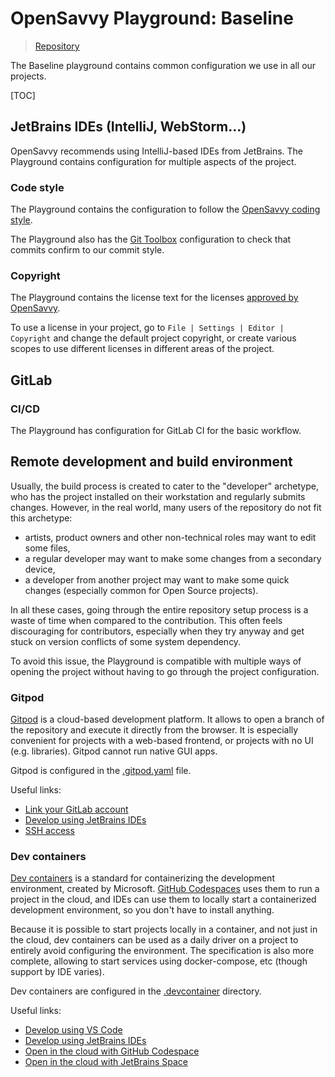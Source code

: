 # OpenSavvy Playground: Baseline

> [Repository](https://gitlab.com/opensavvy/playgrounds/baseline)

The Baseline playground contains common configuration we use in all our projects.

[TOC]

## JetBrains IDEs (IntelliJ, WebStorm…)

OpenSavvy recommends using IntelliJ-based IDEs from JetBrains.
The Playground contains configuration for multiple aspects of the project. 

### Code style

The Playground contains the configuration to follow the [OpenSavvy coding style](https://gitlab.com/opensavvy/wiki/-/blob/main/coding-style/README.md).

The Playground also has the [Git Toolbox](https://plugins.jetbrains.com/plugin/7499-gittoolbox) configuration to check that commits confirm to our commit style.

### Copyright

The Playground contains the license text for the licenses [approved by OpenSavvy](https://gitlab.com/opensavvy/wiki/-/blob/main/licensing/README.md).

To use a license in your project, go to `File | Settings | Editor | Copyright` and change the default project copyright, or create various scopes to use different licenses in different areas of the project. 

## GitLab

### CI/CD

The Playground has configuration for GitLab CI for the basic workflow.

## Remote development and build environment

Usually, the build process is created to cater to the "developer" archetype, who has the project installed on their workstation and regularly submits changes. However, in the real world, many users of the repository do not fit this archetype:
- artists, product owners and other non-technical roles may want to edit some files,
- a regular developer may want to make some changes from a secondary device,
- a developer from another project may want to make some quick changes (especially common for Open Source projects).

In all these cases, going through the entire repository setup process is a waste of time when compared to the contribution.
This often feels discouraging for contributors, especially when they try anyway and get stuck on version conflicts of some system dependency.

To avoid this issue, the Playground is compatible with multiple ways of opening the project without having to go through the project configuration.

### Gitpod

[Gitpod](https://gitpod.io/) is a cloud-based development platform. It allows to open a branch of the repository and execute it directly from the browser. It is especially convenient for projects with a web-based frontend, or projects with no UI (e.g. libraries). Gitpod cannot run native GUI apps.

Gitpod is configured in the [.gitpod.yaml](../../.gitpod.yml) file.

Useful links:
- [Link your GitLab account](https://docs.gitlab.com/ee/integration/gitpod.html)
- [Develop using JetBrains IDEs](https://www.gitpod.io/docs/integrations/jetbrains-gateway)
- [SSH access](https://www.gitpod.io/docs/references/ides-and-editors/command-line)

### Dev containers

[Dev containers](https://containers.dev/) is a standard for containerizing the development environment, created by Microsoft. [GitHub Codespaces](https://github.com/features/codespaces) uses them to run a project in the cloud, and IDEs can use them to locally start a containerized development environment, so you don't have to install anything.

Because it is possible to start projects locally in a container, and not just in the cloud, dev containers can be used as a daily driver on a project to entirely avoid configuring the environment. The specification is also more complete, allowing to start services using docker-compose, etc (though support by IDE varies).

Dev containers are configured in the [.devcontainer](../../.devcontainer) directory.

Useful links:
- [Develop using VS Code](https://code.visualstudio.com/docs/devcontainers/containers)
- [Develop using JetBrains IDEs](https://www.jetbrains.com/help/idea/connect-to-devcontainer.html)
- [Open in the cloud with GitHub Codespace](https://github.com/features/codespaces)
- [Open in the cloud with JetBrains Space](https://www.jetbrains.com/help/space/develop-in-a-dev-environment.html)
